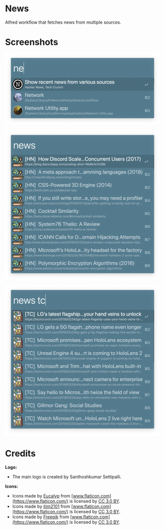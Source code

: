 # News

Alfred workflow that fetches news from multiple sources.

# Screenshots

![News - Alfred Workflow - Main Screen](screenshots/News-Alfred-Workflow.png?raw=true "News - Alfred Workflow - Main Screen")

![News - Alfred Workflow - News Screen](screenshots/News-Alfred-Workflow-HN.png?raw=true "News - Alfred Workflow - News Screen")

![News - Alfred Workflow - News Screen with searching enabled](screenshots/News-Alfred-Workflow-TC.png?raw=true "News - Alfred Workflow - News Screen with searching enabled")

# Credits

**Logo:**
- The main logo is created by Santhoshkumar Settipalli.

**Icons:**
- Icons made by [Eucalyp](https://www.flaticon.com/authors/eucalyp) from [www.flaticon.com](https://www.flaticon.com/) is licensed by [CC 3.0 BY](http://creativecommons.org/licenses/by/3.0/).
- Icons made by [itim2101](https://www.flaticon.com/authors/itim2101) from [www.flaticon.com](https://www.flaticon.com/) is licensed by [CC 3.0 BY](http://creativecommons.org/licenses/by/3.0/).
- Icons made by [Freepik](http://www.freepik.com) from [www.flaticon.com](https://www.flaticon.com/) is licensed by [CC 3.0 BY](http://creativecommons.org/licenses/by/3.0/).
